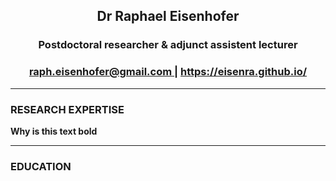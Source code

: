 <h2> <p align=center> <b> Dr Raphael Eisenhofer <b/> </h2>

<h3> <p align=center> Postdoctoral researcher & adjunct assistent lecturer </p> </h3>

<h3> <p align=center> <a href="http://w3schools.com">raph.eisenhofer@gmail.com </a> <b>|</b> <a href="https://eisenra.github.io/">https://eisenra.github.io/ </a> </p> </h3>

---

### **RESEARCH EXPERTISE**
Why is this text bold

---
### **EDUCATION**



